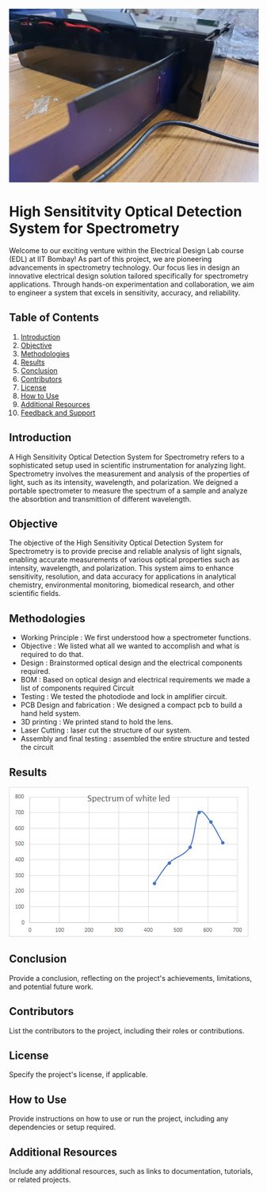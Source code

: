 
[<img src="https://github.com/imabhivaibhav/EDL.iitb/blob/main/spt1.jpg" alt="Image Description" width=100% height="350">](linkedin-profile-url)




# High Sensititvity Optical Detection System for Spectrometry

Welcome to our exciting venture within the Electrical Design Lab course (EDL) at IIT Bombay! As part of this project, we are pioneering advancements in spectrometry technology. Our focus lies in design an innovative electrical design solution tailored specifically for spectrometry applications. Through hands-on experimentation and collaboration, we aim to engineer a system that excels in sensitivity, accuracy, and reliability.

## Table of Contents

1. [Introduction](#introduction)
2. [Objective](#objective)
3. [Methodologies](#methodologies)
4. [Results](#results)
5. [Conclusion](#conclusion)
6. [Contributors](#contributors)
7. [License](#license)
8. [How to Use](#how-to-use)
9. [Additional Resources](#additional-resources)
10. [Feedback and Support](#feedback-and-support)

## Introduction

A High Sensitivity Optical Detection System for Spectrometry refers to a sophisticated setup used in scientific instrumentation for analyzing light. Spectrometry involves the measurement and analysis of the properties of light, such as its intensity, wavelength, and polarization. We deigned a portable spectrometer to measure the spectrum of a sample and analyze the absorbtion and transmittion of different wavelength.

## Objective

The objective of the High Sensitivity Optical Detection System for Spectrometry is to provide precise and reliable analysis of light signals, enabling accurate measurements of various optical properties such as intensity, wavelength, and polarization. This system aims to enhance sensitivity, resolution, and data accuracy for applications in analytical chemistry, environmental monitoring, biomedical research, and other scientific fields.

## Methodologies

- Working Principle : We first understood how a spectrometer functions.
- Objective : We listed what all we wanted to accomplish and what is required to do that.
- Design : Brainstormed optical design and the electrical components required.
- BOM : Based on optical design and electrical requirements we made a list of components required Circuit
- Testing : We tested the photodiode and lock in amplifier circuit.
- PCB Design and fabrication : We designed a compact pcb to build a hand held system.
- 3D printing : We printed stand to hold the lens.
- Laser Cutting : laser cut the structure of our system.
- Assembly and final testing : assembled the entire structure and tested the circuit


## Results

![image](https://github.com/imabhivaibhav/EDL.iitb/blob/main/SpecWhite.png)


## Conclusion

Provide a conclusion, reflecting on the project's achievements, limitations, and potential future work.

## Contributors

List the contributors to the project, including their roles or contributions.

## License

Specify the project's license, if applicable.

## How to Use

Provide instructions on how to use or run the project, including any dependencies or setup required.

## Additional Resources

Include any additional resources, such as links to documentation, tutorials, or related projects.




